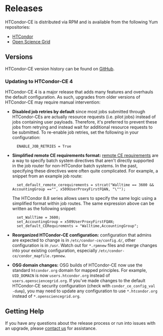 Releases
========

HTCondor-CE is distributed via RPM and is available from the following Yum repositories:

- [HTCondor](https://research.cs.wisc.edu/htcondor/yum/)
- [Open Science Grid](https://opensciencegrid.org/docs/common/yum/)

Versions
--------

HTCondor-CE version history can be found on [GitHub](https://github.com/htcondor/htcondor-ce/releases).

### Updating to HTCondor-CE 4 ###

HTCondor-CE 4 is a major release that adds many features and overhauls the default configuration.
As such, upgrades from older versions of HTCondor-CE may require manual intervention:

- **Disabled job retries by default** since most jobs submitted through HTCondor-CEs are actually resource requests
  (i.e. pilot jobs) instead of jobs containing user payloads.
  Therefore, it's preferred to prevent these jobs from retrying and instead wait for additional resource requests to be
  submitted.
  To re-enable job retries, set the following in your configuration:

        ENABLE_JOB_RETRIES = True

- **Simplified remote CE requirements format:**
  [remote CE requirements](/batch-system-integration#setting-batch-system-directives) are a way to specify batch system
  directives that aren't directly supported in the job router for non-HTCondor batch systems.
  In the past, specifying these directives were often quite complicated. For example, a snippet from an example job
  route:

        set_default_remote_cerequirements = strcat("Walltime == 3600 && AccountingGroup =="", x509UserProxyFirstFQAN, "\"");

    The HTCondor 8.8 series allows users to specify the same logic using a simplified format within job routes.
    The same expression above can be written as the following snippet:

        set_WallTime = 3600;
        set_AccountingGroup = x509UserProxyFirstFQAN;
        set_default_CERequirements = "Walltime,AccountingGroup";

- **Reorganized HTCondor-CE configuration:** configuration that admins are expected to change is in
  `/etc/condor-ce/config.d/`, other configuration is in `/usr`.
  Watch out for `*.rpmnew` files and merge changes into your existing configuration, especially
  `/etc/condor-ce/condor_mapfile.rpmnew`.

- **OSG domain changes:** OSG builds of HTCondor-CE now use the standard `htcondor.org` domain for mapped principles.
  For example, `UID_DOMAIN` is now `users.htcondor.org` instead of `users.opensciencegrid.org`.
  If you've made changes to the default HTCondor-CE security configuration (check with `condor_ce_config_val -dump`),
  you may need to update any configuration to use `*.htcondor.org` instead of `*.opensciencegrid.org`.

Getting Help
------------

If you have any questions about the release process or run into issues with an upgrade, please
[contact us](/#contact-us) for assistance.
